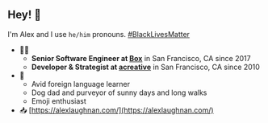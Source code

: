 ## Hey! 👋

I'm Alex and I use `he/him` pronouns. [#BlackLivesMatter](https://secure.actblue.com/donate/ms_blm_homepage_2019)

- 🧑‍💻
  - **Senior Software Engineer at [Box](https://www.box.com/home)** in San Francisco, CA since 2017
  - **Developer & Strategist at [acreative](https://acreative.io/)** in San Francisco, CA since 2010
- 🍃
  - Avid foreign language learner
  - Dog dad and purveyor of sunny days and long walks
  - Emoji enthusiast
- 📥 [https://alexlaughnan.com/](https://alexlaughnan.com/)
